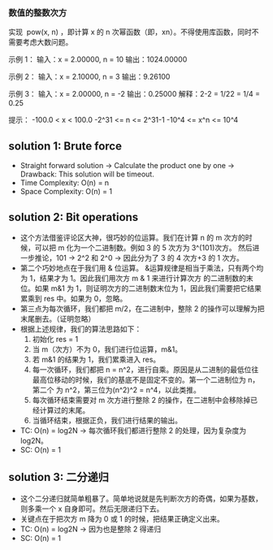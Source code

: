 ### 数值的整数次方

实现  pow(x, n) ，即计算 x 的 n 次幂函数（即，xn）。不得使用库函数，同时不需要考虑大数问题。

示例 1：
输入：x = 2.00000, n = 10
输出：1024.00000

示例 2：
输入：x = 2.10000, n = 3
输出：9.26100

示例 3：
输入：x = 2.00000, n = -2
输出：0.25000
解释：2-2 = 1/22 = 1/4 = 0.25

提示：
-100.0 < x < 100.0
-2^31 <= n <= 2^31-1
-10^4 <= x^n <= 10^4

## solution 1: Brute force

- Straight forward solution -> Calculate the product one by one -> Drawback: This solution will be timeout.
- Time Complexity: O(n) = n
- Space Complexity: O(n) = 1

## solution 2: Bit operations

- 这个方法借鉴评论区大神，很巧妙的位运算。我们在计算 n 的 m 次方的时候，可以把 m 化为一个二进制数。例如 3 的 5 次方为 3^(101)次方。
  然后进一步推论，101 -> 2^2 和 2^0 -> 因此分为了 3 的 4 次方+3 的 1 次方。
- 第二个巧妙地点在于我们用 & 位运算。 &运算规律是相当于乘法，只有两个均为 1，结果才为 1。因此我们用次方 m & 1 来进行计算次方
  的二进制数的末位。如果 m&1 为 1，则证明次方的二进制数末位为 1，因此我们需要把它结果累乘到 res 中。如果为 0，忽略。
- 第三点为每次循环，我们都把 m/2，在二进制中，整除 2 的操作可以理解为把末尾删去。（证明忽略）
- 根据上述规律，我们的算法思路如下：
  1. 初始化 res = 1
  2. 当 m（次方）不为 0，我们进行位运算，m&1。
  3. 若 m&1 的结果为 1，我们累乘进入 res。
  4. 每一次循环，我们都把 n = n^2，进行自乘。原因是从二进制的最低位往最高位移动的时候，我们的基底不是固定不变的。第一个二进制位为 n，第二个
     为 n^2，第三位为(n^2)^2 = n^4，以此类推。
  5. 每次循环结束需要对 m 次方进行整除 2 的操作，在二进制中会移除掉已经计算过的末尾。
  6. 当循环结束，根据正负，我们进行结果的输出。
- TC: O(n) = log2N -> 每次循环我们都进行整除 2 的处理，因为复杂度为 log2N。
- SC: O(n) = 1

## solution 3: 二分递归

- 这个二分递归就简单粗暴了。简单地说就是先判断次方的奇偶，如果为基数，则多乘一个 x 自身即可。然后无限递归下去。
- 关键点在于把次方 m 降为 0 或 1 的时候，把结果正确定义出来。
- TC: O(n) = log2N -> 因为也是整除 2 得递归
- SC: O(n) = 1
